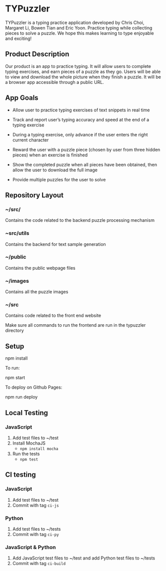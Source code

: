 # TYPuzzler

TYPuzzler is a typing practice application developed by Chris Choi, Margaret Li, Bowen Tian and Eric Yoon. Practice typing while collecting pieces to solve a puzzle. We hope this makes learning to type enjoyable and exciting!

## Product Description
Our product is an app to practice typing. It will allow users to complete typing exercises, and earn pieces of a puzzle as they go. Users will be able to view and download the whole picture when they finish a puzzle. It will be a browser app accessible through a public URL.

## App Goals

* Allow user to practice typing exercises of text snippets in real time

* Track and report user’s typing accuracy and speed at the end of a typing exercise

* During a typing exercise, only advance if the user enters the right current character

* Reward the user with a puzzle piece (chosen by user from three hidden pieces) when an exercise is finished

* Show the completed puzzle when all pieces have been obtained, then allow the user to download the full image

* Provide multiple puzzles for the user to solve

## Repository Layout
### \~/src/
Contains the code related to the backend puzzle processing mechanism

### \~src/utils
Contains the backend for text sample generation

### \~/public
Contains the public webpage files

### \~/images
Contains all the puzzle images

### \~/src
Contains code related to the front end website

Make sure all commands to run the frontend are run in the typuzzler directory

## Setup

npm install

To run:

npm start

To deploy on Github Pages:

npm run deploy

## Local Testing

### JavaScript
1. Add test files to ~/test
2. Install MochaJS
    - `npm install mocha`
3. Run the tests
    - `npm test`

## CI testing

### JavaScript
1. Add test files to ~/test
2. Commit with tag `ci-js`
### Python
1. Add test files to ~/tests
2. Commit with tag `ci-py`
### JavaScript & Python
1. Add JavaScript test files to ~/test and add Python test files to ~/tests
2. Commit with tag `ci-build`
